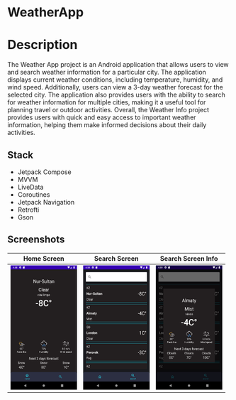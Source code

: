 ﻿# WeatherApp
# Description
The Weather App project is an Android application that allows users to view and search weather information for a particular city. The application displays current weather conditions, including temperature, humidity, and wind speed. Additionally, users can view a 3-day weather forecast for the selected city. The application also provides users with the ability to search for weather information for multiple cities, making it a useful tool for planning travel or outdoor activities. Overall, the Weather Info project provides users with quick and easy access to important weather information, helping them make informed decisions about their daily activities.

## Stack
- Jetpack Compose
- MVVM
- LiveData
- Coroutines
- Jetpack Navigation
- Retrofti
- Gson

## Screenshots
| Home Screen | Search Screen | Search Screen Info |
| --- | --- | --- |
| <img src="https://github.com/samattolebay/WeatherApp/blob/7d72ce33139b7f82842c9c8ebcf76fb332175843/screenshots/Home_Screen.png" width="150" height="280"> | <img src="https://github.com/samattolebay/WeatherApp/blob/7d72ce33139b7f82842c9c8ebcf76fb332175843/screenshots/Search_Screen.png" width="150" height="280"> | <img src="https://github.com/samattolebay/WeatherApp/blob/7d72ce33139b7f82842c9c8ebcf76fb332175843/screenshots/Search_Screen_Info.png" width="150" height="280"> |
